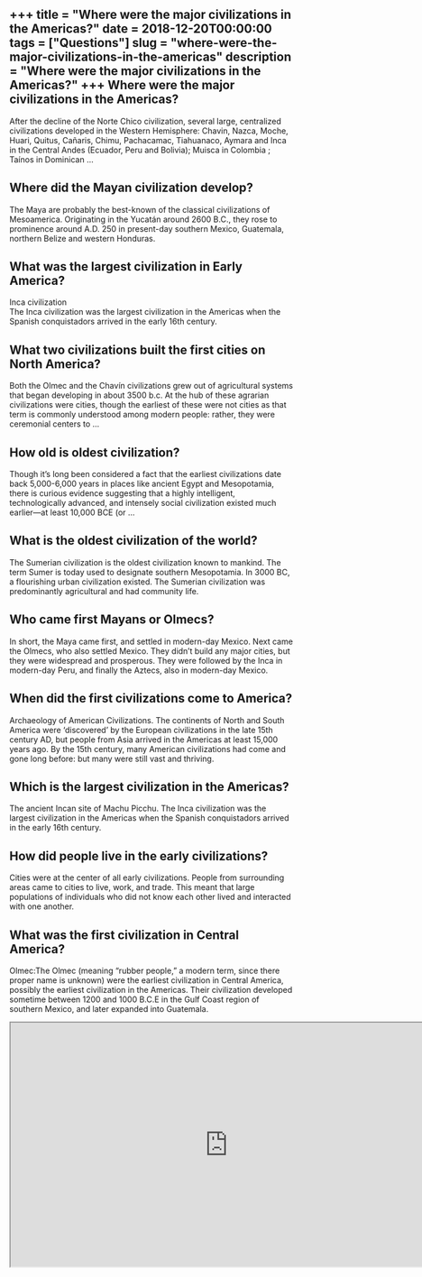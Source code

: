 +++
title = "Where were the major civilizations in the Americas?"
date = 2018-12-20T00:00:00
tags = ["Questions"]
slug = "where-were-the-major-civilizations-in-the-americas"
description = "Where were the major civilizations in the Americas?"
+++
Where were the major civilizations in the Americas?
---------------------------------------------------

After the decline of the Norte Chico civilization, several large, centralized civilizations developed in the Western Hemisphere: Chavin, Nazca, Moche, Huari, Quitus, Cañaris, Chimu, Pachacamac, Tiahuanaco, Aymara and Inca in the Central Andes (Ecuador, Peru and Bolivia); Muisca in Colombia ; Taínos in Dominican …

Where did the Mayan civilization develop?
-----------------------------------------

The Maya are probably the best-known of the classical civilizations of Mesoamerica. Originating in the Yucatán around 2600 B.C., they rose to prominence around A.D. 250 in present-day southern Mexico, Guatemala, northern Belize and western Honduras.

What was the largest civilization in Early America?
---------------------------------------------------

Inca civilization  
The Inca civilization was the largest civilization in the Americas when the Spanish conquistadors arrived in the early 16th century.

What two civilizations built the first cities on North America?
---------------------------------------------------------------

Both the Olmec and the Chavín civilizations grew out of agricultural systems that began developing in about 3500 b.c. At the hub of these agrarian civilizations were cities, though the earliest of these were not cities as that term is commonly understood among modern people: rather, they were ceremonial centers to …

How old is oldest civilization?
-------------------------------

Though it’s long been considered a fact that the earliest civilizations date back 5,000-6,000 years in places like ancient Egypt and Mesopotamia, there is curious evidence suggesting that a highly intelligent, technologically advanced, and intensely social civilization existed much earlier—at least 10,000 BCE (or …

What is the oldest civilization of the world?
---------------------------------------------

The Sumerian civilization is the oldest civilization known to mankind. The term Sumer is today used to designate southern Mesopotamia. In 3000 BC, a flourishing urban civilization existed. The Sumerian civilization was predominantly agricultural and had community life.

Who came first Mayans or Olmecs?
--------------------------------

In short, the Maya came first, and settled in modern-day Mexico. Next came the Olmecs, who also settled Mexico. They didn’t build any major cities, but they were widespread and prosperous. They were followed by the Inca in modern-day Peru, and finally the Aztecs, also in modern-day Mexico.

When did the first civilizations come to America?
-------------------------------------------------

Archaeology of American Civilizations. The continents of North and South America were ‘discovered’ by the European civilizations in the late 15th century AD, but people from Asia arrived in the Americas at least 15,000 years ago. By the 15th century, many American civilizations had come and gone long before: but many were still vast and thriving.

Which is the largest civilization in the Americas?
--------------------------------------------------

The ancient Incan site of Machu Picchu. The Inca civilization was the largest civilization in the Americas when the Spanish conquistadors arrived in the early 16th century.

How did people live in the early civilizations?
-----------------------------------------------

Cities were at the center of all early civilizations. People from surrounding areas came to cities to live, work, and trade. This meant that large populations of individuals who did not know each other lived and interacted with one another.

What was the first civilization in Central America?
---------------------------------------------------

Olmec:The Olmec (meaning “rubber people,” a modern term, since there proper name is unknown) were the earliest civilization in Central America, possibly the earliest civilization in the Americas. Their civilization developed sometime between 1200 and 1000 B.C.E in the Gulf Coast region of southern Mexico, and later expanded into Guatemala.

<iframe allow="accelerometer; autoplay; clipboard-write; encrypted-media; gyroscope; picture-in-picture" allowfullscreen="" class="__youtube_prefs__  epyt-is-override  no-lazyload" data-no-lazy="1" data-origheight="433" data-origwidth="770" data-skipgform_ajax_framebjll="" height="433" id="_ytid_47429" loading="lazy" src="https://www.youtube.com/embed/GH3IpnCRBtM?enablejsapi=1&autoplay=0&cc_load_policy=0&cc_lang_pref=&iv_load_policy=1&loop=0&modestbranding=0&rel=1&fs=1&playsinline=0&autohide=2&theme=dark&color=red&controls=1&" title="YouTube player" width="770"></iframe>